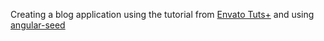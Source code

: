 Creating a blog application using the tutorial from [Envato Tuts+](http://code.tutsplus.com/series/creating-a-web-app-from-scratch-using-angularjs-and-firebase--cms-717) and using [angular-seed](https://github.com/angular/angular-seed)
